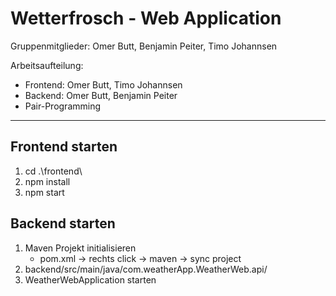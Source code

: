 # Wetterfrosch - Web Application
Gruppenmitglieder: Omer Butt, Benjamin Peiter, Timo Johannsen

Arbeitsaufteilung: 
  - Frontend: Omer Butt, Timo Johannsen
  - Backend: Omer Butt, Benjamin Peiter
  - Pair-Programming
---

## Frontend starten 
1. cd .\frontend\
2. npm install
3. npm start

## Backend starten
1.  Maven Projekt initialisieren
    - pom.xml -> rechts click -> maven -> sync project
2. backend/src/main/java/com.weatherApp.WeatherWeb.api/
3. WeatherWebApplication starten
